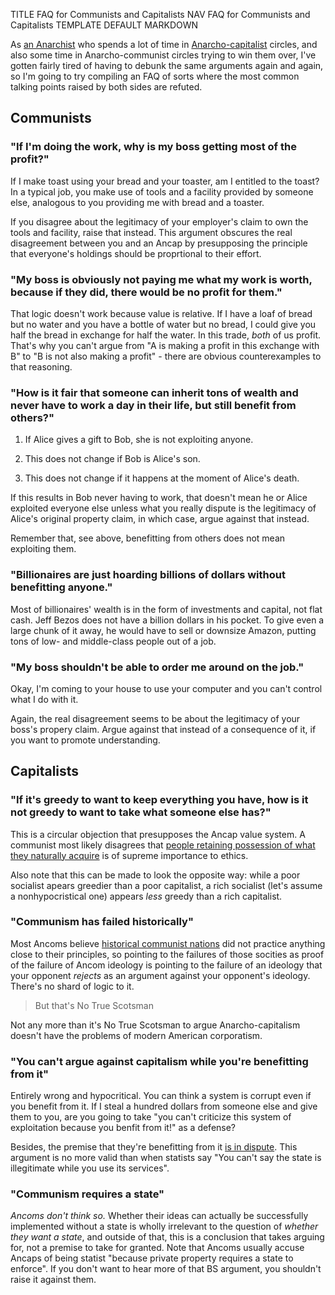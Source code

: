 TITLE FAQ for Communists and Capitalists
NAV FAQ for Communists and Capitalists
TEMPLATE DEFAULT
MARKDOWN

As [an Anarchist](/protagonism/anarchism) who spends a lot of time in [Anarcho-capitalist](faction_ancap) circles, and also some time in Anarcho-communist circles trying to win them over, I've gotten fairly tired of having to debunk the same arguments again and again, so I'm going to try compiling an FAQ of sorts where the most common talking points raised by both sides are refuted.

## Communists

### "If I'm doing the work, why is my boss getting most of the profit?"

If I make toast using your bread and your toaster, am I entitled to the toast? In a typical job, you make use of tools and a facility provided by someone else, analogous to you providing me with bread and a toaster.

If you disagree about the legitimacy of your employer's claim to own the tools and facility, raise that instead. This argument obscures the real disagreement between you and an Ancap by presupposing the principle that everyone's holdings should be proprtional to their effort.

### "My boss is obviously not paying me what my work is worth, because if they did, there would be no profit for them."

That logic doesn't work because value is relative. If I have a loaf of bread but no water and you have a bottle of water but no bread, I could give you half the bread in exchange for half the water. In this trade, *both* of us profit. That's why you can't argue from "A is making a profit in this exchange with B" to "B is not also making a profit" - there are obvious counterexamples to that reasoning.

<!--But even if you somehow didn't understand that, if your time was worth more *to you* than the wage, you wouldn't be doing the job.-->

### "How is it fair that someone can inherit tons of wealth and never have to work a day in their life, but still benefit from others?"

1. If Alice gives a gift to Bob, she is not exploiting anyone.

2. This does not change if Bob is Alice's son.

3. This does not change if it happens at the moment of Alice's death.

If this results in Bob never having to work, that doesn't mean he or Alice exploited everyone else unless what you really dispute is the legitimacy of Alice's original property claim, in which case, argue against that instead.

Remember that, see above, benefitting from others does not mean exploiting them.

### "Billionaires are just hoarding billions of dollars without benefitting anyone."

Most of billionaires' wealth is in the form of investments and capital, not flat cash. Jeff Bezos does not have a billion dollars in his pocket. To give even a large chunk of it away, he would have to sell or downsize Amazon, putting tons of low- and middle-class people out of a job.

### "My boss shouldn't be able to order me around on the job."

Okay, I'm coming to your house to use your computer and you can't control what I do with it.

Again, the real disagreement seems to be about the legitimacy of your boss's propery claim. Argue against that instead of a consequence of it, if you want to promote understanding.

## Capitalists

### "If it's greedy to want to keep everything you have, how is it not greedy to want to take what someone else has?"

This is a circular objection that presupposes the Ancap value system. A communist most likely disagrees that [people retaining possession of what they naturally acquire](/protagonism/luck) is of supreme importance to ethics.

Also note that this can be made to look the opposite way: while a poor socialist apears greedier than a poor capitalist, a rich socialist (let's assume a nonhypocristical one) appears *less* greedy than a rich capitalist.

### "Communism has failed historically"

Most Ancoms believe [historical communist nations](https://www.historylearningsite.co.uk/modern-world-history-1918-to-1980/russia-1900-to-1939/life-in-ussr-under-stalin/) did not practice anything close to their principles, so pointing to the failures of those socities as proof of the failure of Ancom ideology is pointing to the failure of an ideology that your opponent *rejects* as an argument against your opponent's ideology. There's no shard of logic to it.

> But that's No True Scotsman

Not any more than it's No True Scotsman to argue Anarcho-capitalism doesn't have the problems of modern American corporatism.

### "You can't argue against capitalism while you're benefitting from it"

Entirely wrong and hypocritical. You can think a system is corrupt even if you benefit from it. If I steal a hundred dollars from someone else and give them to you, are you going to take "you can't criticize this system of exploitation because you benfit from it!" as a defense?

Besides, the premise that they're benefitting from it [is in dispute](disputed_premise). This argument is no more valid than when statists say "You can't say the state is illegitimate while you use its services".

### "Communism requires a state"

*Ancoms don't think so.* Whether their ideas can actually be successfully implemented without a state is wholly irrelevant to the question of *whether they want a state*, and outside of that, this is a conclusion that takes arguing for, not a premise to take for granted. Note that Ancoms usually accuse Ancaps of being statist "because private property requires a state to enforce". If you don't want to hear more of that BS argument, you shouldn't raise it against them.

<!--I should make this a column layout.-->
